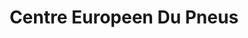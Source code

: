 ---
title: "Centre Europeen Du Pneus"
url: /frejus/centre-europeen-du-pneus/
shop: Autowerkstatt
---